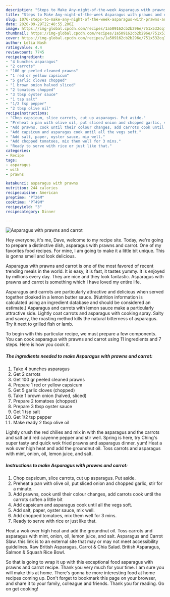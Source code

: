 ```yaml
---
description: "Steps to Make Any-night-of-the-week Asparagus with prawns and carrot"
title: "Steps to Make Any-night-of-the-week Asparagus with prawns and carrot"
slug: 1076-steps-to-make-any-night-of-the-week-asparagus-with-prawns-and-carrot
date: 2020-09-29T22:48:55.206Z
image: https://img-global.cpcdn.com/recipes/1a509162cb2b296e/751x532cq70/asparagus-with-prawns-and-carrot-recipe-main-photo.jpg
thumbnail: https://img-global.cpcdn.com/recipes/1a509162cb2b296e/751x532cq70/asparagus-with-prawns-and-carrot-recipe-main-photo.jpg
cover: https://img-global.cpcdn.com/recipes/1a509162cb2b296e/751x532cq70/asparagus-with-prawns-and-carrot-recipe-main-photo.jpg
author: Lelia Nash
ratingvalue: 4.4
reviewcount: 7745
recipeingredient:
- "4 bunches asparagus"
- "2 carrots"
- "100 gr peeled cleaned prawns"
- "1 red or yellow capsicum"
- "5 garlic cloves chopped"
- "1 brown onion halved sliced"
- "2 tomatoes chopped"
- "3 tbsp oyster sauce"
- "1 tsp salt"
- "1/2 tsp pepper"
- "2 tbsp olive oil"
recipeinstructions:
- "Chop capsicum, slice carrots, cut up asparagus. Put aside."
- "Preheat a pan with olive oil, put sliced onion and chopped garlic, stir for a minute."
- "Add prawns, cook until their colour changes, add carrots cook until the carrots soften a little bit"
- "Add capsicum and asparagus cook until all the vegs soft."
- "Add salt, paper, oyster sauce, mix well."
- "Add chopped tomatoes, mix them well for 3 mins."
- "Ready to serve with rice or just like that."
categories:
- Recipe
tags:
- asparagus
- with
- prawns

katakunci: asparagus with prawns 
nutrition: 244 calories
recipecuisine: American
preptime: "PT26M"
cooktime: "PT49M"
recipeyield: "3"
recipecategory: Dinner

---
```



![Asparagus with prawns and carrot](https://img-global.cpcdn.com/recipes/1a509162cb2b296e/751x532cq70/asparagus-with-prawns-and-carrot-recipe-main-photo.jpg)

Hey everyone, it's me, Dave, welcome to my recipe site. Today, we're going to prepare a distinctive dish, asparagus with prawns and carrot. One of my favorites food recipes. For mine, I am going to make it a little bit unique. This is gonna smell and look delicious.

Asparagus with prawns and carrot is one of the most favored of recent trending meals in the world. It is easy, it is fast, it tastes yummy. It is enjoyed by millions every day. They are nice and they look fantastic. Asparagus with prawns and carrot is something which I have loved my entire life.

Asparagus and carrots are particularly attractive and delicious when served together cloaked in a lemon butter sauce. (Nutrition information is calculated using an ingredient database and should be considered an estimate.) Asparagus and carrots with lemon sauce make a particularly attractive side. Lightly coat carrots and asparagus with cooking spray. Salty and savory, the roasting method kills the natural bitterness of asparagus. Try it next to grilled fish or lamb.


To begin with this particular recipe, we must prepare a few components. You can cook asparagus with prawns and carrot using 11 ingredients and 7 steps. Here is how you cook it.

<!--inarticleads1-->

##### The ingredients needed to make Asparagus with prawns and carrot:

1. Take 4 bunches asparagus
1. Get 2 carrots
1. Get 100 gr peeled cleaned prawns
1. Prepare 1 red or yellow capsicum
1. Get 5 garlic cloves (chopped)
1. Take 1 brown onion (halved, sliced)
1. Prepare 2 tomatoes (chopped)
1. Prepare 3 tbsp oyster sauce
1. Get 1 tsp salt
1. Get 1/2 tsp pepper
1. Make ready 2 tbsp olive oil


Lightly crush the red chilies and mix in with the asparagus and the carrots and salt and red cayenne pepper and stir well. Spring is here, try Ching&#39;s super tasty and quick wok fried prawns and asparagus dinner. yum! Heat a wok over high heat and add the groundnut oil. Toss carrots and asparagus with mint, onion, oil, lemon juice, and salt. 

<!--inarticleads2-->

##### Instructions to make Asparagus with prawns and carrot:

1. Chop capsicum, slice carrots, cut up asparagus. Put aside.
1. Preheat a pan with olive oil, put sliced onion and chopped garlic, stir for a minute.
1. Add prawns, cook until their colour changes, add carrots cook until the carrots soften a little bit
1. Add capsicum and asparagus cook until all the vegs soft.
1. Add salt, paper, oyster sauce, mix well.
1. Add chopped tomatoes, mix them well for 3 mins.
1. Ready to serve with rice or just like that.


Heat a wok over high heat and add the groundnut oil. Toss carrots and asparagus with mint, onion, oil, lemon juice, and salt. Asparagus and Carrot Slaw. this link is to an external site that may or may not meet accessibility guidelines. Raw British Asparagus, Carrot &amp; Chia Salad. British Asparagus, Salmon &amp; Squash Rice Bowl. 

So that is going to wrap it up with this exceptional food asparagus with prawns and carrot recipe. Thank you very much for your time. I am sure you will make this at home. There's gonna be more interesting food at home recipes coming up. Don't forget to bookmark this page on your browser, and share it to your family, colleague and friends. Thank you for reading. Go on get cooking!
